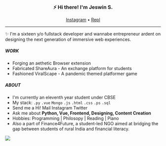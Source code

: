 <h3 align="center">⚡ Hi there! I'm Jeswin S.</h3>
<p align="center">
  <a href="https://instagram.com/lonadotexe">Instagram</a> • <a href="https://replit.com/@jeswinsunsi">Repl</a> 
</p>


---
✨ I'm a sixteen y/o fullstack developer and wannabe entrepreneur ardent on designing the next generation of immersive web experiences.

##### WORK
- Forging an aethetic Browser extension
- Fabricated ShareAura - An exchange platform for students
- Fashioned ViralScape - A pandemic themed platformer game

##### ABOUT
- I'm currently an eleventh year student under CBSE
- My stack: `.py` `.vue` `Mongo` `.js` `.html` `.css` `.ps` `.sql`
- Send me a Hi! Mail Instagram Twitter
- Ask me about **Python, Vue, Frontend, Designing, Content Creation**
- Hobbies: Programming | Philosopy | Reading | Piano
- Also a part of Finance4Future, a student-led NGO aimed at bridging the gap between students of rural India and financial literacy.

<img align="left" src="https://github-readme-stats.vercel.app/api?username=JeswinSUnsi&show_icons=true&theme=radical" /> 




